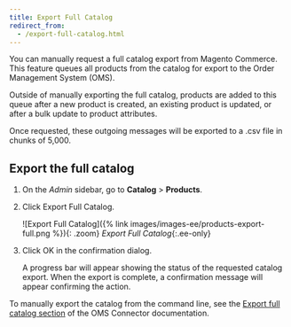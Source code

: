 ```yaml
---
title: Export Full Catalog
redirect_from:
  - /export-full-catalog.html
---
```


You can manually request a full catalog export from Magento Commerce. This feature queues all products from the catalog for export to the Order Management System (OMS).

Outside of manually exporting the full catalog, products are added to this queue after a new product is created, an existing product is updated, or after a bulk update to product attributes.

Once requested, these outgoing messages will be exported to a .csv file in chunks of 5,000.

## Export the full catalog

1. On the _Admin_ sidebar, go to **Catalog** > **Products**.
1. Click <span class="btn">Export Full Catalog</span>.

   ![Export Full Catalog]({% link images/images-ee/products-export-full.png %}){: .zoom}
_Export Full Catalog_{:.ee-only}

1. Click <span class="btn">OK</span> in the confirmation dialog.

   A progress bar will appear showing the status of the requested catalog export. When the export is complete, a confirmation message will appear confirming the action.

To manually export the catalog from the command line, see the [Export full catalog section](https://omsdocs.magento.com/integration/connector/setup-tutorial/#export-full-catalog) of the OMS Connector documentation.
